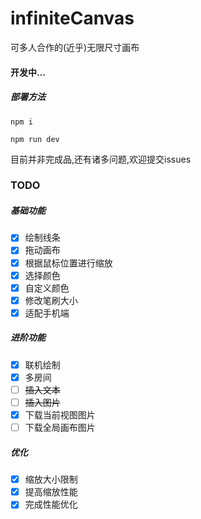 # infiniteCanvas
可多人合作的(近乎)无限尺寸画布



#### 开发中...



##### 部署方法

`npm i`

`npm run dev`

目前并非完成品,还有诸多问题,欢迎提交issues

### TODO

##### 基础功能

- [x] 绘制线条
- [x] 拖动画布
- [x] 根据鼠标位置进行缩放
- [x] 选择颜色
- [x] 自定义颜色
- [x] 修改笔刷大小
- [x] 适配手机端

##### 进阶功能

- [x] 联机绘制
- [x] 多房间
- [ ] <del title="当前渲染方式不支持">插入文本</del>
- [ ] <del title="资源消耗过大">插入图片</del>
- [x] 下载当前视图图片
- [ ] 下载全局画布图片

##### 优化

- [x] 缩放大小限制
- [x] 提高缩放性能
- [x] 完成性能优化